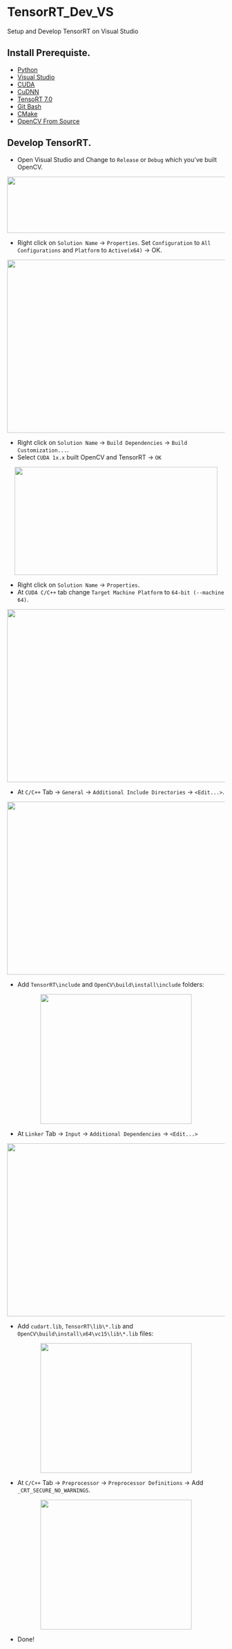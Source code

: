 # TensorRT_Dev_VS
Setup and Develop TensorRT on Visual Studio

## Install Prerequiste.
- [Python](https://github.com/CuteBoiz/TensorRT_Dev_VS/blob/master/python.md)
- [Visual Studio](https://github.com/CuteBoiz/TensorRT_Dev_VS/blob/master/visualstudio.md)
- [CUDA](https://github.com/CuteBoiz/TensorRT_Dev_VS/blob/master/cuda.md)
- [CuDNN](https://github.com/CuteBoiz/TensorRT_Dev_VS/blob/master/cudnn.md)
- [TensoRT 7.0](https://github.com/CuteBoiz/TensorRT_Dev_VS/blob/master/tensorrt.md)
- [Git Bash](https://github.com/CuteBoiz/TensorRT_Dev_VS/blob/master/git.md)
- [CMake](https://github.com/CuteBoiz/TensorRT_Dev_VS/blob/master/cmake.md)
- [OpenCV From Source](https://github.com/CuteBoiz/TensorRT_Dev_VS/blob/master/opencv.md)


## Develop TensorRT.

- Open Visual Studio and Change to `Release` or `Debug` which you've built OpenCV.

<p align="center">
  <img width=670 height=130 src="https://i.imgur.com/Vsyi8Df.png">
</p>

- Right click on `Solution Name` -> `Properties`. Set `Configuration` to `All Configurations` and `Platform` to `Active(x64)` -> OK.

<p align="center">
  <img width=560 height=400 src="https://i.imgur.com/fHGQCrO.png">
</p>

- Right click on `Solution Name` -> `Build Dependencies` -> `Build Customization...`.
- Select `CUDA 1x.x` built OpenCV and TensorRT -> `OK`

<p align="center">
  <img width=470 height=250 src="https://i.imgur.com/kYEDy7M.png">
</p>

- Right click on `Solution Name` -> `Properties`.
- At `CUDA C/C++` tab change `Target Machine Platform` to `64-bit (--machine 64)`.

<p align="center">
  <img width=560 height=400 src="https://i.imgur.com/ohU5v61.png">
</p>

- At `C/C++` Tab -> `General` -> `Additional Include Directories` -> `<Edit...>`.

<p align="center">
  <img width=560 height=400 src="https://i.imgur.com/lcGAWVR.png">
</p>

- Add `TensorRT\include` and `OpenCV\build\install\include` folders:

<p align="center">
  <img width=350 height=300 src="https://i.imgur.com/Otj0bgN.png">
</p>

- At `Linker` Tab -> `Input` -> `Additional Dependencies` -> `<Edit...>`

<p align="center">
  <img width=560 height=400 src="https://i.imgur.com/GO6hPuZ.png">
</p>

- Add `cudart.lib`, `TensorRT\lib\*.lib` and `OpenCV\build\install\x64\vc15\lib\*.lib` files:

<p align="center">
  <img width=350 height=300 src="https://i.imgur.com/3ZRkff8.png">
</p>

- At `C/C++` Tab -> `Preprocessor` -> `Preprocessor Definitions` -> Add `_CRT_SECURE_NO_WARNINGS`.

<p align="center">
  <img width=350 height=300 src="https://i.imgur.com/kzC8OyF.png">
</p>

- Done!

